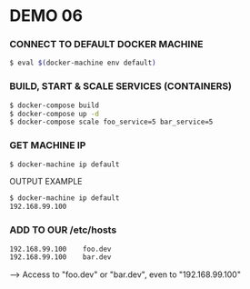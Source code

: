 # DEMO 06

### CONNECT TO DEFAULT DOCKER MACHINE
```sh
$ eval $(docker-machine env default)
```

### BUILD, START & SCALE SERVICES (CONTAINERS)
```sh
$ docker-compose build
$ docker-compose up -d
$ docker-compose scale foo_service=5 bar_service=5
```

### GET MACHINE IP
```sh
$ docker-machine ip default
```
OUTPUT EXAMPLE
```sh
$ docker-machine ip default
192.168.99.100
```

### ADD TO OUR /etc/hosts
```sh
192.168.99.100    foo.dev
192.168.99.100    bar.dev
```
--> Access to "foo.dev" or "bar.dev", even to "192.168.99.100"
